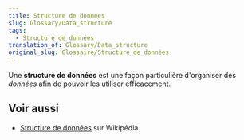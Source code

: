 ```yaml
---
title: Structure de données
slug: Glossary/Data_structure
tags:
  - Structure de données
translation_of: Glossary/Data_structure
original_slug: Glossaire/Structure_de_données
---
```


Une **structure de données** est une façon particulière d'organiser des _données_ afin de pouvoir les utiliser efficacement.

## Voir aussi

- [Structure de données](https://fr.wikipedia.org/wiki/Structure_de_donn%C3%A9es) sur Wikipédia
